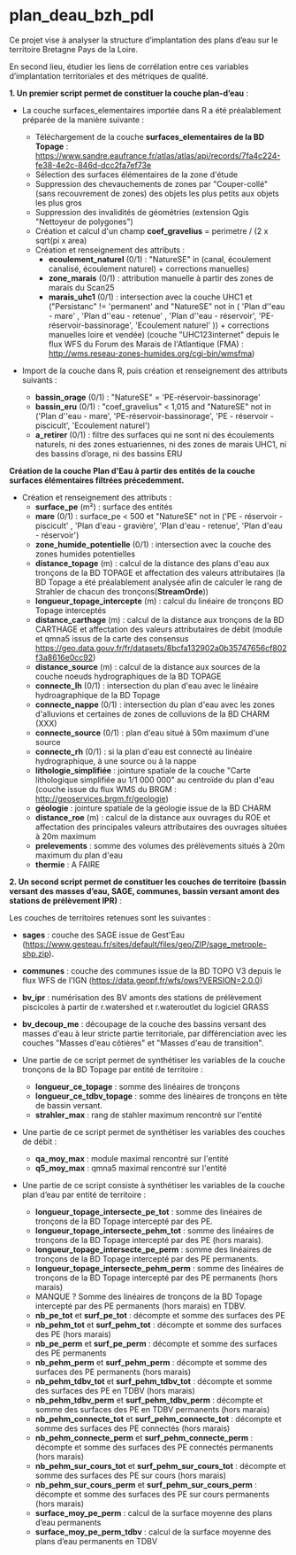 # plan_deau_bzh_pdl

Ce projet vise à analyser la structure d’implantation des plans d’eau sur le territoire Bretagne Pays de la Loire.

En second lieu, étudier les liens de corrélation entre ces variables d’implantation territoriales et des métriques de qualité.

**1. Un premier script permet de constituer la couche plan-d’eau** :

-	La couche surfaces_elementaires importée dans R a été préalablement préparée de la manière suivante :
    - Téléchargement de la couche **surfaces_elementaires de la BD Topage** : https://www.sandre.eaufrance.fr/atlas/atlas/api/records/7fa4c224-fe38-4e2c-846d-dcc2fa7ef73e 
    - Sélection des surfaces élémentaires de la zone d'étude
    - Suppression des chevauchements de zones par "Couper-collé" (sans recouvrement de zones) des objets les plus petits aux objets les plus gros
    - Suppression des invalidités de géométries (extension Qgis "Nettoyeur de polygones")
    - Création et calcul d'un champ **coef_gravelius** = perimetre / (2 x sqrt(pi x area)
    - Création et renseignement des attributs :
        - **ecoulement_naturel** (0/1) : "NatureSE" in (canal, écoulement canalisé, écoulement naturel) + corrections manuelles)
        - **zone_marais** (0/1) : attribution manuelle à partir des zones de marais du Scan25
        - **marais_uhc1** (0/1) : intersection avec la couche UHC1  et ("Persistanc" != 'permanent' and  "NatureSE" not in ( 'Plan d''eau - mare' ,  'Plan d''eau - retenue' ,  'Plan d''eau - réservoir', 'PE-réservoir-bassinorage', 'Ecoulement naturel' )) + corrections manuelles loire et vendée) (couche "UHC123internet" depuis le flux WFS du Forum des Marais de l'Atlantique (FMA) : http://wms.reseau-zones-humides.org/cgi-bin/wmsfma)
     
- Import de la couche dans R, puis création et renseignement des attributs suivants :
    -	**bassin_orage** (0/1) : "NatureSE" = 'PE-réservoir-bassinorage'
    -	**bassin_eru** (0/1) : "coef_gravelius" < 1,015 and "NatureSE" not in ('Plan d''eau - mare', 'PE-réservoir-bassinorage', 'PE - réservoir -piscicult', 'Ecoulement naturel')
    -	**a_retirer** (0/1) : filtre des surfaces qui ne sont ni des écoulements naturels, ni des zones estuariennes, ni des zones de marais UHC1, ni des bassins d’orage, ni des bassins ERU

**Création de la couche Plan d'Eau à partir des entités de la couche surfaces élémentaires filtrées précedemment.**

- Création et renseignement des attributs :
    - **surface_pe** (m²) : surface des entités 
    - **mare** (0/1) : surface_pe < 500 et "NatureSE" not in ('PE - réservoir -piscicult' , 'Plan d'eau - gravière', 'Plan d'eau - retenue', 'Plan d'eau - réservoir')
    - **zone_humide_potentielle** (0/1) : intersection avec la couche des zones humides potentielles
    - **distance_topage** (m) : calcul de la distance des plans d'eau aux tronçons de la BD TOPAGE et affectation des valeurs attributaires (la BD Topage a été préalablement analysée afin de calculer le rang de Strahler de chacun des tronçons(**StreamOrde**))
    - **longueur_topage_intercepte** (m) : calcul du linéaire de tronçons BD Topage interceptés
    - **distance_carthage** (m) : calcul de la distance aux tronçons de la BD CARTHAGE et affectation des valeurs attributaires de débit (module et qmna5 issus de la carte des consensus https://geo.data.gouv.fr/fr/datasets/8bcfa132902a0b35747656cf802f3a8616e0cc92)
    - **distance_source** (m) : calcul de la distance aux sources de la couche noeuds hydrographiques de la BD TOPAGE
    - **connecte_lh** (0/1) : intersection du plan d'eau avec le linéaire hydroagraphique de la BD Topage
    - **connecte_nappe** (0/1) : intersection du plan d'eau avec les zones d'alluvions et certaines de zones de colluvions de la BD CHARM (XXX)
    - **connecte_source** (0/1) : plan d'eau situé à 50m maximum d'une source
    - **connecte_rh** (0/1) : si la plan d'eau est connecté au linéaire hydrographique, à une source ou à la nappe
    - **lithologie_simplifiée** : jointure spatiale de la couche "Carte lithologique simplifiée au 1/1 000 000" au centroïde du plan d'eau (couche issue du flux WMS du BRGM : http://geoservices.brgm.fr/geologie)
    - **géologie** :  jointure spatiale de la géologie issue de la BD CHARM
    - **distance_roe** (m) : calcul de la distance aux ouvrages du ROE et affectation des principales valeurs attributaires des ouvrages situées à 20m maximum
    - **prelevements** : somme des volumes des prélèvements situés à 20m maximum du plan d'eau
    - **thermie** : A FAIRE

**2. Un second script permet de constituer les couches de territoire (bassin versant des masses d’eau, SAGE, communes, bassin versant amont des stations de prélèvement IPR)** :

Les couches de territoires retenues sont les suivantes : 

- **sages** : couche des SAGE issue de Gest'Eau (https://www.gesteau.fr/sites/default/files/geo/ZIP/sage_metrople-shp.zip).
- **communes** : couche des communes issue de la BD TOPO V3 depuis le flux WFS de l'IGN (https://data.geopf.fr/wfs/ows?VERSION=2.0.0)
- **bv_ipr** : numérisation des BV amonts des stations de prélèvement piscicoles à partir de r.watershed et r.wateroutlet du logiciel GRASS
- **bv_decoup_me** : découpage de la couche des bassins versant des masses d'eau à leur stricte partie territoriale, par différenciation avec les couches "Masses d'eau côtières" et "Masses d'eau de transition".

-	Une partie de ce script permet de synthétiser les variables de la couche tronçons de la BD Topage par entité de territoire :
    -	**longueur_ce_topage** : somme des linéaires de tronçons
    -	**longueur_ce_tdbv_topage** : somme des linéaires de tronçons en tête de bassin versant.
    -	**strahler_max** : rang de stahler maximum rencontré sur l'entité
 
- Une partie de ce script permet de synthétiser les variables des couches de débit :
    -	**qa_moy_max** : module maximal rencontré sur l'entité
    -	**q5_moy_max** : qmna5 maximal rencontré sur l'entité
   
-	Une partie de ce script consiste à synthétiser les variables de la couche plan d’eau par entité de territoire :
    -	**longueur_topage_intersecte_pe_tot** : somme des linéaires de tronçons de la BD Topage intercepté par des PE.
    -	**longueur_topage_intersecte_pehm_tot** : somme des linéaires de tronçons de la BD Topage intercepté par des PE (hors marais).
    -	**longueur_topage_intersecte_pe_perm** : somme des linéaires de tronçons de la BD Topage intercepté par des PE permanents.
    -	**longueur_topage_intersecte_pehm_perm** : somme des linéaires de tronçons de la BD Topage intercepté par des PE permanents (hors marais)
    -	MANQUE ? Somme des linéaires de tronçons de la BD Topage intercepté par des PE permanents (hors marais) en TDBV.
    -	**nb_pe_tot** et **surf_pe_tot** : décompte et somme des surfaces des PE
    -	**nb_pehm_tot** et **surf_pehm_tot** : décompte et somme des surfaces des PE (hors marais)
    -	**nb_pe_perm** et **surf_pe_perm** : décompte et somme des surfaces des PE permanents
    -	**nb_pehm_perm** et **surf_pehm_perm** : décompte et somme des surfaces des PE permanents (hors marais)
    -	**nb_pehm_tdbv_tot** et **surf_pehm_tdbv_tot** : décompte et somme des surfaces des PE en TDBV (hors marais)
    -	**nb_pehm_tdbv_perm** et **surf_pehm_tdbv_perm** : décompte et somme des surfaces des PE en TDBV permanents (hors marais)
    -	**nb_pehm_connecte_tot** et **surf_pehm_connecte_tot** : décompte et somme des surfaces des PE connectés (hors marais)
    -	**nb_pehm_connecte_perm** et **surf_pehm_connecte_perm** : décompte et somme des surfaces des PE connectés permanents (hors marais)
    -	**nb_pehm_sur_cours_tot** et **surf_pehm_sur_cours_tot** : décompte et somme des surfaces des PE sur cours (hors marais)
    -	**nb_pehm_sur_cours_perm** et **surf_pehm_sur_cours_perm** : décompte et somme des surfaces des PE sur cours permanents (hors marais)
    -	**surface_moy_pe_perm** : calcul de la surface moyenne des plans d’eau permanents
    -	**surface_moy_pe_perm_tdbv** : calcul de la surface moyenne des plans d’eau permanents en TDBV
